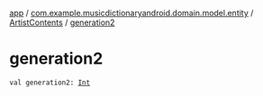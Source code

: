 [app](../../index.md) / [com.example.musicdictionaryandroid.domain.model.entity](../index.md) / [ArtistContents](index.md) / [generation2](./generation2.md)

# generation2

`val generation2: `[`Int`](https://kotlinlang.org/api/latest/jvm/stdlib/kotlin/-int/index.html)